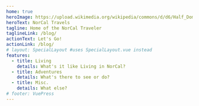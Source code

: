 ```yaml
---
home: true
heroImage: https://upload.wikimedia.org/wikipedia/commons/d/d6/Half_Dome_from_Glacier_Point%2C_Yosemite_NP_-_Diliff.jpg
heroText: NorCal Travels
tagline: Home of the NorCal Traveler
taglineLink: /blog/
actionText: Let's Go!
actionLink: /blog/
# layout: SpecialLayout #uses SpecialLayout.vue instead
features:
  - title: Living
    details: What's it like Living in NorCal?
  - title: Adventures
    details: What's there to see or do?
  - title: Misc.
    details: What else?
# footer: VuePress 
---
```


<!-- <Home/> -->